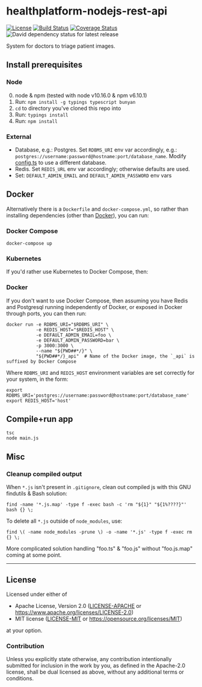 healthplatform-nodejs-rest-api
==============================
[![License](https://img.shields.io/badge/license-Apache--2.0%20OR%20MIT-blue.svg)](https://opensource.org/licenses/Apache-2.0)
[![Build Status](https://travis-ci.org/healthplatform/healthplatform-nodejs-rest-api.svg?branch=master)](https://travis-ci.org/healthplatform/healthplatform-nodejs-rest-api)
[![Coverage Status](https://coveralls.io/repos/github/healthplatform/healthplatform-nodejs-rest-api/badge.svg)](https://coveralls.io/github/healthplatform/healthplatform-nodejs-rest-api)
![David dependency status for latest release](https://david-dm.org/healthplatform/healthplatform-nodejs-rest-api.svg)

System for doctors to triage patient images.

## Install prerequisites

### Node

  0. node & npm (tested with node v10.16.0 & npm v6.10.1)
  1. Run: `npm install -g typings typescript bunyan`
  2. `cd` to directory you've cloned this repo into
  3. Run: `typings install`
  4. Run: `npm install`

### External

  - Database, e.g.: Postgres. Set `RDBMS_URI` env var accordingly, e.g.: `postgres://username:password@hostname:port/database_name`. Modify [config.ts](https://github.com/healthplatform/healthplatform-nodejs-rest-api/blob/master/config.ts) to use a different database.
  - Redis. Set `REDIS_URL` env var accordingly; otherwise defaults are used.
  - Set: `DEFAULT_ADMIN_EMAIL` and `DEFAULT_ADMIN_PASSWORD` env vars

## Docker

Alternatively there is a `Dockerfile` and `docker-compose.yml`, so rather than installing dependencies (other than [Docker](https://docs.docker.com/install/#supported-platforms)), you can run:

### Docker Compose

    docker-compose up

### Kubernetes
If you'd rather use Kubernetes to Docker Compose, then:
<TODO>

### Docker

If you don't want to use Docker Compose, then assuming you have Redis and Postgresql running independently of Docker, or exposed in Docker through ports, you can then run:

    docker run -e RDBMS_URI="$RDBMS_URI" \
               -e REDIS_HOST="$REDIS_HOST" \
               -e DEFAULT_ADMIN_EMAIL=foo \
               -e DEFAULT_ADMIN_PASSWORD=bar \
               -p 3000:3000 \
               --name "${PWD##*/}" \
               "${PWD##*/}_api"  # Name of the Docker image, the `_api` is suffixed by Docker Compose

Where `RDBMS_URI` and `REDIS_HOST` environment variables are set correctly for your system, in the form:

    export RDBMS_URI='postgres://username:password@hostname:port/database_name'
    export REDIS_HOST='host'

## Compile+run app

    tsc
    node main.js

## Misc

### Cleanup compiled output

When `*.js` isn't present in `.gitignore`, clean out compiled js with this GNU findutils & Bash solution:

    find -name '*.js.map' -type f -exec bash -c 'rm "${1}" "${1%????}"' bash {} \;

To delete all `*.js` outside of `node_modules`, use:

    find \( -name node_modules -prune \) -o -name '*.js' -type f -exec rm {} \;

More complicated solution handling "foo.ts" & "foo.js" without "foo.js.map" coming at some point.

---

## License

Licensed under either of

- Apache License, Version 2.0 ([LICENSE-APACHE](LICENSE-APACHE) or <https://www.apache.org/licenses/LICENSE-2.0>)
- MIT license ([LICENSE-MIT](LICENSE-MIT) or <https://opensource.org/licenses/MIT>)

at your option.

### Contribution

Unless you explicitly state otherwise, any contribution intentionally submitted
for inclusion in the work by you, as defined in the Apache-2.0 license, shall be
dual licensed as above, without any additional terms or conditions.
